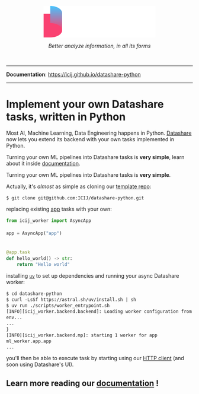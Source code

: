 <style>
.md-content .md-typeset h1
</style>

<p align="center">
  <a href="https://datashare.icij.org/">
    <img align="center" src="docs/assets/datashare-logo.svg" alt="Datashare" style="max-width: 60%">
  </a>
</p>
<p align="center">
    <em>Better analyze information, in all its forms</em>
</p>
<br/>

---

**Documentation**: <a href="https://icij.github.io/datashare-python" target="_blank">https://icij.github.io/datashare-python</a>

---

# Implement **your own Datashare tasks**, written in Python

Most AI, Machine Learning, Data Engineering happens in Python.
[Datashare](https://icij.gitbook.io/datashare) now lets you extend its backend with your own tasks implemented in Python.

Turning your own ML pipelines into Datashare tasks is **very simple**, learn about it inside [documentation](https://icij.github.io/datashare-python).

Turning your own ML pipelines into Datashare tasks is **very simple**.

Actually, it's *almost* as simple as cloning our [template repo](https://github.com/ICIJ/datashare-python):

```
$ git clone git@github.com:ICIJ/datashare-python.git
```

replacing existing [app](https://github.com/ICIJ/datashare-python/blob/main/ml_worker/app.py) tasks with your own:   
```python
from icij_worker import AsyncApp

app = AsyncApp("app")


@app.task
def hello_world() -> str:
    return "Hello world"
```

installing [`uv`](https://docs.astral.sh/uv/) to set up dependencies and running your async Datashare worker:
```console
$ cd datashare-python
$ curl -LsSf https://astral.sh/uv/install.sh | sh
$ uv run ./scripts/worker_entrypoint.sh
[INFO][icij_worker.backend.backend]: Loading worker configuration from env...
...
}
[INFO][icij_worker.backend.mp]: starting 1 worker for app ml_worker.app.app
...
```
you'll then be able to execute task by starting using our [HTTP client]() (and soon using Datashare's UI).

## Learn more reading our [documentation](https://icij.github.io/datashare-python) !